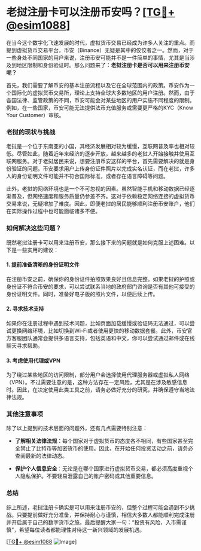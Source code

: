 # 老挝注册卡可以注册币安吗？[[TG💪+ @esim1088](https://t.me/s/esim1088)]

在当今这个数字化飞速发展的时代，虚拟货币交易已经成为许多人关注的重点。而提到虚拟货币交易平台，币安（Binance）无疑是其中的佼佼者之一。然而，对于一些身处不同国家的用户来说，注册币安可能并不是一件简单的事情，尤其是当涉及到地区限制和身份验证时。那么问题来了：**老挝注册卡是否可以用来注册币安呢？**

首先，我们需要了解币安的基本注册流程以及它在全球范围内的政策。币安作为一个国际化的虚拟货币交易所，理论上支持全球大多数地区的用户注册。然而，由于各国法律、监管政策的不同，币安可能会对某些地区的用户实施不同程度的限制。例如，在一些国家，币安可能无法提供法币充值服务或需要更严格的KYC（Know Your Customer）审核。

### 老挝的现状与挑战

老挝是一个位于东南亚的小国，其经济发展相对较为缓慢，互联网普及率也相对较低。尽管如此，随着近年来经济的逐步开放，越来越多的老挝人开始接触并使用互联网服务。对于老挝居民来说，想要注册币安这样的平台，首先需要解决的就是身份验证的问题。币安要求用户上传身份证件照片以完成实名认证，而在老挝，许多人的身份证明文件可能并不符合国际标准，或者存在语言障碍等问题。

此外，老挝的网络环境也是一个不可忽视的因素。虽然智能手机和移动数据已经逐渐普及，但网络速度和服务质量仍参差不齐。这对于依赖稳定网络连接的虚拟货币交易来说，无疑增加了难度。因此，即便老挝的居民能够顺利注册币安账户，他们在实际操作过程中也可能面临诸多不便。

### 如何解决这些问题？

既然老挝注册卡可以用来注册币安，那么接下来的问题就是如何克服上述困难。以下是一些实用的建议：

#### 1. 提前准备清晰的身份证明文件
在注册币安之前，确保你的身份证件拍照效果良好且信息完整。如果老挝的护照或身份证不符合币安的要求，可以尝试联系当地的政府部门咨询是否有其他可接受的身份证明文件。同时，准备好电子版的照片文件，以便后续上传。

#### 2. 寻求技术支持
如果你在注册过程中遇到技术问题，比如页面加载缓慢或验证码无法通过，可以尝试更换网络环境，比如切换到Wi-Fi或者使用更快的移动数据套餐。此外，币安官方客服团队通常会提供多语言支持，包括英语和中文，你可以尝试通过邮件或在线聊天寻求帮助。

#### 3. 考虑使用代理或VPN
为了绕过某些地区的访问限制，部分用户会选择使用代理服务器或虚拟私人网络（VPN）。不过需要注意的是，这种方法存在一定风险，尤其是在涉及敏感信息时。因此，在决定使用此类工具之前，请务必做好充分的研究，并确保遵守当地法律法规。

### 其他注意事项

除了以上提到的技术层面的问题外，还有几点需要特别注意：

- **了解相关法律法规**：每个国家对于虚拟货币的态度各不相同，有些国家甚至完全禁止了比特币等加密货币的使用。因此，在开始任何投资活动之前，请务必查阅最新的法律动态。
  
- **保护个人信息安全**：无论是在哪个国家进行虚拟货币交易，都必须高度重视个人隐私保护。不要轻易泄露自己的账户密码或其他重要信息。

### 总结

综上所述，老挝注册卡确实是可以用来注册币安的，但整个过程可能会遇到不少挑战。只要提前做好充分准备，并保持耐心与谨慎，相信大多数人都能顺利完成注册并开启属于自己的数字货币之旅。最后提醒大家一句：“投资有风险，入市需谨慎”，希望每位读者都能理性对待这一新兴领域的发展机遇。

[[TG💪+ @esim1088](https://t.me/s/esim1088) ![Image](https://i.postimg.cc/4NQfJmqS/Snipaste-2025-05-13-00-14-12.png)]